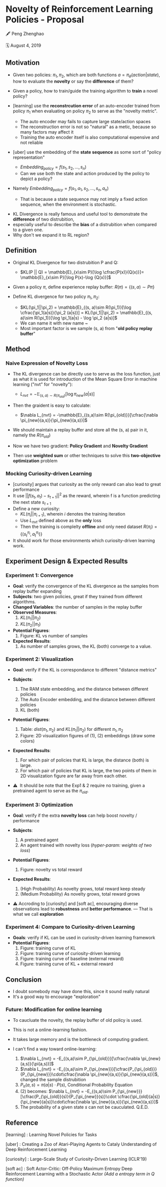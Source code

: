 # Novelty of Reinforcement Learning Policies - Proposal

:fountain_pen: Peng Zhenghao

:spiral_calendar: August 4, 2019



## Motivation

* Given two policies: $\pi_1, \pi_2$, which are both functions $a= \pi_{\theta}(action|state)$, how to evaluate the **novelty** or say the **difference** of them?
* Given a policy, how to train/guide the training algorithm to **train** a novel policy?



* [learning] use the **reconstrcution error** of an auto-encoder trained from policy $\pi_1$ when evaluating on policy $\pi_2$ to serve as the "novelty metric".
  * The auto encoder may fails to capture large state/action spaces
  * The reconstruction error is not so "natural" as a metic, because so many factors may affect it
  * Training the auto encoder itself is also computational expensive and not reliable



- [uber] use the embedding of the **state sequence** as some sort of "policy representation"

  - $Embedding_{policy} = f(s_1, s_2, …, s_n)$
  - Can we use both the state and action produced by the policy to depict a policy? 
- Namely $Embedding_{policy} = f(s_1, a_1, s_2, …, s_n, a_n)$
  - That is because a state sequence may not imply a fixed action sequence, when the environment is stochastic.
  
  

* KL Divergence is really famous and useful tool to demonstrate the **difference** of two distrubition,
* especially useful to describe the **bias** of a distrubition when compared to a given one.
* Why don't we expand it to RL region?



## Definition

* Original KL Divergence for two distrubition P and Q:
  * $KL(P || Q) = \mathbb{E}_{x\sim P}[\log \cfrac{P(x)}{Q(x)}]= \mathbb{E}_{x\sim P}[\log P(x)-\log {Q(x)}]$

* Given a policy $\pi$, define experience replay buffer: $R(\pi) = \{(s, a)\sim P\pi\}$
* Define KL divergence for two policy $\pi_1, \pi_2$:
  * $KL(\pi_1||\pi_2) =  \mathbb{E}_{(s, a)\sim R(\pi_1)}[\log \cfrac{\pi_1(a|s)}{\pi_2 (a|s)}] = KL(\pi_1||\pi_2) =  \mathbb{E}_{(s, a)\sim R(\pi_1)}[\log \pi_1(a|s) - \log \pi_2 (a|s)]$
  * We can name it with new name ~
  * Most important factor is we sample (s, a) from "**old policy replay buffer**"
  



## Method

### Naive Expression of Novelty Loss

* The KL divergence can be directly use to serve as the loss function, just as what it is used for introduction of the Mean Square Error in machine learning ("nvt" for "novelty"):
  * $L_{nvt} = -\mathbb{E}_{(s, a)\sim R(\pi_{old})}[\log {\pi_{new} (a|s)}]$
* Then the graident is easy to calculate:
  * $\nabla L_{nvt} = -\mathbb{E}_{(s,a)\sim R(\pi_{old)}}[\cfrac{\nabla \pi_{new}(a,s)}{\pi_{new}(a,s)}]$
* We should maintain a replay buffer and store all the (s, a) pair in it, namely the $R(\pi_{old})$



* Now we have two gradient: **Policy Gradient** and **Novelty Gradient**
* Then use **weighted sum** or other techniques to solve this **two-objective optimization** problem 



### Mocking Curiosity-driven Learning

* [curiosity] argues that curiosity as the only reward can also lead to great performance
* It use $||f(s_t, a_t) - s_{t+1}||^2$ as the reward, wherein f is a function predicting the next state $s_{t+1}$
* Define a new curiosity:
  * $KL(\pi_{i}||\pi_{i+1})$, wherein $i$ denotes the training iteration
  * Use $L_{nvt}$ defined above as the **only** loss
  * Then the training is complelty **offline** and only need dataset $R(\pi_i)=\{(s^{\pi_i}_t, a^{\pi_i}_t)\}$
* It should work for those environments which curiosity-driven learning work.



## Experiment Design & Expected Results

### Experiment 1: Convergence

* **Goal**: verify the convergence of the KL divergence as the samples from replay buffer expanding
* **Subjects**: two given policies, great if they trained from different algorithms.
* **Changed Variables**: the number of samples in the replay buffer
* **Observed Measures**:
  1. $KL(\pi_1||\pi_2)$
  2. $KL(\pi_2||\pi_1)$
* **Potential Figures**: 
  1. Figure: KL vs number of samples
* **Expected Results**:
  1. As number of samples grows, the KL (both) converge to a value.



### Experiment 2: Visualization

* **Goal**: verify if the KL is correspondance to different "distance metrics"
* **Subjects**:
  1. The RAM state embedding, and the distance between different policies
  2. The Auto Encoder embedding, and the distance between different policies
  3. KL (both)
* **Potential Figures**:
  1. Table: $dist(\pi_1, \pi_2)$ and $KL(\pi_1||\pi_2)$ for different $\pi_1, \pi_2$
  2. Figure: 2D visualization figures of (1), (2) embeddings (draw some colors)
* **Expected Results**:
  1. For which pair of policies that KL is large, the distance (both) is large.
  2. For which pair of policies that KL is large, the two points of them in 2D visualization figure are far away from each other.



* :warning: ​ It should be note that the Exp1 & 2 require no training, given a pretrained agent to serve as the $\pi_{old}$.



### Experiment 3: Optimization

* **Goal**: verify if the extra **novelty loss** can help boost novelty / performance
* **Subjects**:
  1. A pretrained agent
  2. An agent trained with novelty loss (*hyper-param: weights of two loss*)
* **Potential Figures**:
  1. Figure: novelty vs total reward
* **Expected Results**:
  1. (High Probability) As novelty grows, total reward keep steady
  2. (Medium Probability) As novelty grows, total reward grows

* :warning: Accroding to [curiosity] and [soft ac], encouraging diverse observations lead to **robustness** and **better performance**. — That is what we call **exploration**



### Experiment 4: Compare to Curiosity-driven Learning

* **Goals**: verify if KL can be used in curiosity-driven learning framework
* **Potential Figures**:
  1. Figure: training curve of KL
  2. Figure: training curve of curiosity-driven learning
  3. Figure: training curve of baseline (external reward)
  4. Figure: training curve of KL + external reward



## Conclusion

* I doubt somebody may have done this, since it sound really natural
* It's a good way to encourage "exploration"



### Future: Modification for online learning

* To caucluate the novelty, the replay buffer of old policy is used.

* This is not a online-learning fashion.
* It takes large memory and is the bottleneck of computing gradient.

* I can't find a way toward online-learning:
  1. $\nabla L_{nvt} = -E_{(s,a)\sim P_{\pi_{old}}}[\cfrac{\nabla \pi_{new}(a,s)}{\pi(a,s)}]$
  2. $\nabla L_{nvt} = -E_{(s,a)\sim P_{\pi_{new}}}[\cfrac{P_{\pi_{old}}}{P_{\pi_{new}}}\cdot\cfrac{\nabla \pi_{new}(a,s)}{\pi_{new}(a,s)}]$, changed the sample distrubition
  3. $P_\pi (a, s) = \pi(a|s)\cdot P(s)$, Conditional Probability Equation
  4. (2) becomes: $\nabla L_{nvt} = -E_{(s,a)\sim P_{\pi_{new}}}[\cfrac{P_{\pi_{old}}(s)}{P_{\pi_{new}}(s)}\cdot \cfrac{\pi_{old}(a|s)}{\pi_{new}(a|s)}\cdot\cfrac{\nabla \pi_{new}(a,s)}{\pi_{new}(a,s)}]$
  5. The probability of a given state $s$ can not be cauculated. Q.E.D.



## Reference

[learning] : Learning Novel Policies for Tasks

[uber] : Creating a Zoo of Atari-Playing Agents to Cataly Understanding of Deep Reinforcement Learning

[curiosity] : Large-Scale Study of Curiosity-Driven Learning (ICLR'19)

[soft ac] : Soft Actor-Critic: Off-Policy Maximum Entropy Deep Reinforcement Learning with a Stochastic Actor *(Add a entropy term in Q function)*